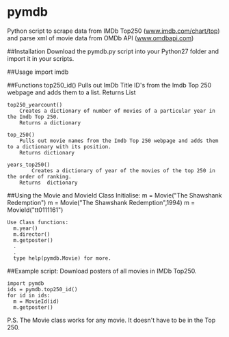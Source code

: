 # pymdb
Python  script to scrape data from IMDb Top250 (www.imdb.com/chart/top) and parse xml of movie data from OMDb API (www.omdbapi.com)

##Installation
Download the pymdb.py script into your Python27 folder and import it in your scripts.

##Usage
    import imdb
   
##Functions
    top250_id()
        Pulls out ImDb Title ID's from the Imdb Top 250 webpage and adds them to a list.
        Returns List
    
    top250_yearcount()
        Creates a dictionary of number of movies of a particular year in the Imdb Top 250.
        Returns a dictionary
    
    top_250()
        Pulls out movie names from the Imdb Top 250 webpage and adds them to a dictionary with its position.
        Returns dictionary
    
    years_top250()
            Creates a dictionary of year of the movies of the top 250 in the order of ranking.
        Returns  dictionary
        
##Using the Movie and MovieId Class
    Initialise:
      m = Movie("The Shawshank Redemption")
      m = Movie("The Shawshank Redemption",1994)
      m = MovieId("tt0111161")
  
    Use Class functions:
      m.year()
      m.director()
      m.getposter()
      .
      .
      type help(pymdb.Movie) for more.
  
  
##Example script: Download posters of all movies in IMDb Top250.
    
    import pymdb
    ids = pymdb.top250_id()
    for id in ids:
      m = MovieId(id)
      m.getposter()


P.S. The Movie class works for any movie. It doesn't have to be in the Top 250.
